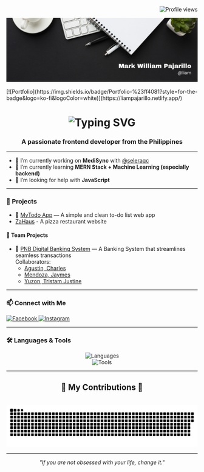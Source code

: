 <p align="right">
  <img src="https://komarev.com/ghpvc/?username=liammm6969&label=Profile%20views&color=0e75b6&style=flat" alt="Profile views" />
</p>

<p align="center">
  <img src="pics/header.png" alt="Header Image" />
</p>
<a>
 [![Portfolio](https://img.shields.io/badge/Portfolio-%23ff4081?style=for-the-badge&logo=ko-fi&logoColor=white)](https://liampajarillo.netlify.app/)
</a>

<h1 align="center">
  <img src="https://readme-typing-svg.herokuapp.com/?color=white&font=Righteous&size=35&center=true&vCenter=true&width=500&height=70&duration=4000&lines=Hi+There!+👋;+I'm+Liam!" alt="Typing SVG" />
</h1>

<h3 align="center">A passionate frontend developer from the Philippines</h3>

---

- 🔭 I’m currently working on **MediSync** with [@seleraqc](https://github.com/selerqc)
- 🌱 I’m currently learning **MERN Stack + Machine Learning (especially backend)**  
- 🤝 I’m looking for help with **JavaScript**

---

### 🚀 Projects

- 📝 [MyTodo App](https://my-todo-app-io.netlify.app/) — A simple and clean to-do list web app  
- [ZaHaus](https://za-haus.vercel.app/) - A pizza restaurant website


#### 👥 Team Projects

- 🏦 [PNB Digital Banking System](https://pnb-client.vercel.app/) — A Banking System that streamlines seamless transactions  
  Collaborators:  
  - [Agustin, Charles](https://github.com/selerqc)  
  - [Mendoza, Jaymes](https://github.com/JaymesMendoza)  
  - [Yuzon, Tristam Justine](https://github.com/Buchi-dev)

---

### 📫 Connect with Me

<p align="left">
  <a href="https://www.facebook.com/Liam2104" target="_blank">
    <img src="https://raw.githubusercontent.com/rahuldkjain/github-profile-readme-generator/master/src/images/icons/Social/facebook.svg" alt="Facebook" height="30" width="40" />
  </a>
  <a href="https://www.instagram.com/liamz_er/" target="_blank">
    <img src="https://raw.githubusercontent.com/rahuldkjain/github-profile-readme-generator/master/src/images/icons/Social/instagram.svg" alt="Instagram" height="30" width="40" />
  </a>
</p>


---

### 🛠️ Languages & Tools

<p align="center">
  <img src="https://skillicons.dev/icons?i=java,cs,dotnet,mongodb,kotlin,python,js,html,css,express,react,nodejs,vite,mysql" alt="Languages" />
  <br />
  <img src="https://skillicons.dev/icons?i=vscode,visualstudio,androidstudio,windows,git,github" alt="Tools" />
</p>

---

<div align="center">
  <h2>🐍 My Contributions 🐍</h2>
  <br />
  <img src="https://raw.githubusercontent.com/Liammm6969/Liammm6969/output/github-snake-dark.svg" alt="Snake animation" />
</div>

---

<p align="center">
  <i>"If you are not obsessed with your life, change it."</i>
</p>
